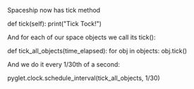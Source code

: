 Spaceship now has tick method

def tick(self):
    print("Tick Tock!")
    
And for each of our space objects we call its tick():

def tick_all_objects(time_elapsed):
    for obj in objects:
        obj.tick()
                
And we do it every 1/30th of a second:

pyglet.clock.schedule_interval(tick_all_objects, 1/30)


    